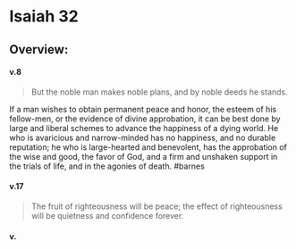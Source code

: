 # Isaiah 32

## Overview:



#### v.8
>But the noble man makes noble plans, and by noble deeds he stands.

If a man wishes to obtain permanent peace and honor, the esteem of his fellow-men, or the evidence of divine approbation, it can be best done by large and liberal schemes to advance the happiness of a dying world. He who is avaricious and narrow-minded has no happiness, and no durable reputation; he who is large-hearted and benevolent, has the approbation of the wise and good, the favor of God, and a firm and unshaken support in the trials of life, and in the agonies of death.
#barnes

#### v.17
>The fruit of righteousness will be peace; the effect of righteousness will be quietness and confidence forever.


#### v.
>

